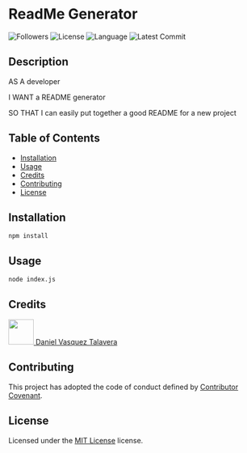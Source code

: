 # ReadMe Generator
![Followers](https://img.shields.io/github/followers/DVasquez4155?style=social) ![License](https://img.shields.io/github/license/DVasquez4155/ReadMe-Generator) ![Language](https://img.shields.io/github/languages/top/DVasquez4155/ReadMe-Generator) ![Latest Commit](https://img.shields.io/github/last-commit/DVasquez4155/ReadMe-Generator)
## Description
AS A developer

I WANT a README generator

SO THAT I can easily put together a good README for a new project

## Table of Contents
* [Installation](#Installation)
* [Usage](#Usage)
* [Credits](#Credits)
* [Contributing](#Contributing)
* [License](#License)
## Installation
```npm install```
## Usage
```node index.js```
## Credits
[<img src="https://avatars0.githubusercontent.com/u/22107830?v=4" width="50"/> Daniel Vasquez Talavera](https://github.com/DVasquez4155)
## Contributing
This project has adopted the code of conduct defined by [Contributor Covenant](https://www.contributor-covenant.org/version/2/0/code_of_conduct/).
## License
Licensed under the [MIT License](https://choosealicense.com/licenses/mit/) license.
